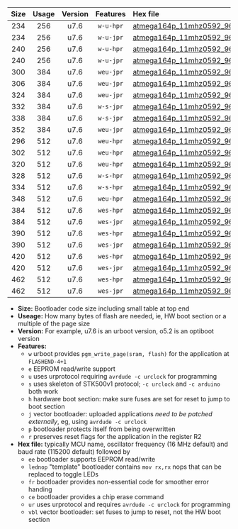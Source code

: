 |Size|Usage|Version|Features|Hex file|
|:-:|:-:|:-:|:-:|:--|
|234|256|u7.6|`w-u-hpr`|[atmega164p_11mhz0592_9600bps_ur.hex](https://raw.githubusercontent.com/stefanrueger/urboot/main/atmega164p_11mhz0592_9600bps_ur.hex)|
|234|256|u7.6|`w-u-jpr`|[atmega164p_11mhz0592_9600bps_ur_vbl.hex](https://raw.githubusercontent.com/stefanrueger/urboot/main/atmega164p_11mhz0592_9600bps_ur_vbl.hex)|
|240|256|u7.6|`w-u-hpr`|[atmega164p_11mhz0592_9600bps_lednop_ur.hex](https://raw.githubusercontent.com/stefanrueger/urboot/main/atmega164p_11mhz0592_9600bps_lednop_ur.hex)|
|240|256|u7.6|`w-u-jpr`|[atmega164p_11mhz0592_9600bps_lednop_ur_vbl.hex](https://raw.githubusercontent.com/stefanrueger/urboot/main/atmega164p_11mhz0592_9600bps_lednop_ur_vbl.hex)|
|300|384|u7.6|`weu-jpr`|[atmega164p_11mhz0592_9600bps_ee_ur_vbl.hex](https://raw.githubusercontent.com/stefanrueger/urboot/main/atmega164p_11mhz0592_9600bps_ee_ur_vbl.hex)|
|306|384|u7.6|`weu-jpr`|[atmega164p_11mhz0592_9600bps_ee_lednop_ur_vbl.hex](https://raw.githubusercontent.com/stefanrueger/urboot/main/atmega164p_11mhz0592_9600bps_ee_lednop_ur_vbl.hex)|
|324|384|u7.6|`weu-jpr`|[atmega164p_11mhz0592_9600bps_ee_lednop_fr_ur_vbl.hex](https://raw.githubusercontent.com/stefanrueger/urboot/main/atmega164p_11mhz0592_9600bps_ee_lednop_fr_ur_vbl.hex)|
|332|384|u7.6|`w-s-jpr`|[atmega164p_11mhz0592_9600bps_vbl.hex](https://raw.githubusercontent.com/stefanrueger/urboot/main/atmega164p_11mhz0592_9600bps_vbl.hex)|
|338|384|u7.6|`w-s-jpr`|[atmega164p_11mhz0592_9600bps_lednop_vbl.hex](https://raw.githubusercontent.com/stefanrueger/urboot/main/atmega164p_11mhz0592_9600bps_lednop_vbl.hex)|
|352|384|u7.6|`weu-jpr`|[atmega164p_11mhz0592_9600bps_ee_lednop_fr_ce_ur_vbl.hex](https://raw.githubusercontent.com/stefanrueger/urboot/main/atmega164p_11mhz0592_9600bps_ee_lednop_fr_ce_ur_vbl.hex)|
|296|512|u7.6|`weu-hpr`|[atmega164p_11mhz0592_9600bps_ee_ur.hex](https://raw.githubusercontent.com/stefanrueger/urboot/main/atmega164p_11mhz0592_9600bps_ee_ur.hex)|
|302|512|u7.6|`weu-hpr`|[atmega164p_11mhz0592_9600bps_ee_lednop_ur.hex](https://raw.githubusercontent.com/stefanrueger/urboot/main/atmega164p_11mhz0592_9600bps_ee_lednop_ur.hex)|
|320|512|u7.6|`weu-hpr`|[atmega164p_11mhz0592_9600bps_ee_lednop_fr_ur.hex](https://raw.githubusercontent.com/stefanrueger/urboot/main/atmega164p_11mhz0592_9600bps_ee_lednop_fr_ur.hex)|
|328|512|u7.6|`w-s-hpr`|[atmega164p_11mhz0592_9600bps.hex](https://raw.githubusercontent.com/stefanrueger/urboot/main/atmega164p_11mhz0592_9600bps.hex)|
|334|512|u7.6|`w-s-hpr`|[atmega164p_11mhz0592_9600bps_lednop.hex](https://raw.githubusercontent.com/stefanrueger/urboot/main/atmega164p_11mhz0592_9600bps_lednop.hex)|
|348|512|u7.6|`weu-hpr`|[atmega164p_11mhz0592_9600bps_ee_lednop_fr_ce_ur.hex](https://raw.githubusercontent.com/stefanrueger/urboot/main/atmega164p_11mhz0592_9600bps_ee_lednop_fr_ce_ur.hex)|
|384|512|u7.6|`wes-hpr`|[atmega164p_11mhz0592_9600bps_ee.hex](https://raw.githubusercontent.com/stefanrueger/urboot/main/atmega164p_11mhz0592_9600bps_ee.hex)|
|384|512|u7.6|`wes-jpr`|[atmega164p_11mhz0592_9600bps_ee_vbl.hex](https://raw.githubusercontent.com/stefanrueger/urboot/main/atmega164p_11mhz0592_9600bps_ee_vbl.hex)|
|390|512|u7.6|`wes-hpr`|[atmega164p_11mhz0592_9600bps_ee_lednop.hex](https://raw.githubusercontent.com/stefanrueger/urboot/main/atmega164p_11mhz0592_9600bps_ee_lednop.hex)|
|390|512|u7.6|`wes-jpr`|[atmega164p_11mhz0592_9600bps_ee_lednop_vbl.hex](https://raw.githubusercontent.com/stefanrueger/urboot/main/atmega164p_11mhz0592_9600bps_ee_lednop_vbl.hex)|
|420|512|u7.6|`wes-hpr`|[atmega164p_11mhz0592_9600bps_ee_lednop_fr.hex](https://raw.githubusercontent.com/stefanrueger/urboot/main/atmega164p_11mhz0592_9600bps_ee_lednop_fr.hex)|
|420|512|u7.6|`wes-jpr`|[atmega164p_11mhz0592_9600bps_ee_lednop_fr_vbl.hex](https://raw.githubusercontent.com/stefanrueger/urboot/main/atmega164p_11mhz0592_9600bps_ee_lednop_fr_vbl.hex)|
|462|512|u7.6|`wes-hpr`|[atmega164p_11mhz0592_9600bps_ee_lednop_fr_ce.hex](https://raw.githubusercontent.com/stefanrueger/urboot/main/atmega164p_11mhz0592_9600bps_ee_lednop_fr_ce.hex)|
|462|512|u7.6|`wes-jpr`|[atmega164p_11mhz0592_9600bps_ee_lednop_fr_ce_vbl.hex](https://raw.githubusercontent.com/stefanrueger/urboot/main/atmega164p_11mhz0592_9600bps_ee_lednop_fr_ce_vbl.hex)|

- **Size:** Bootloader code size including small table at top end
- **Useage:** How many bytes of flash are needed, ie, HW boot section or a multiple of the page size
- **Version:** For example, u7.6 is an urboot version, o5.2 is an optiboot version
- **Features:**
  + `w` urboot provides `pgm_write_page(sram, flash)` for the application at `FLASHEND-4+1`
  + `e` EEPROM read/write support
  + `u` uses urprotocol requiring `avrdude -c urclock` for programming
  + `s` uses skeleton of STK500v1 protocol; `-c urclock` and `-c arduino` both work
  + `h` hardware boot section: make sure fuses are set for reset to jump to boot section
  + `j` vector bootloader: uploaded applications *need to be patched externally*, eg, using `avrdude -c urclock`
  + `p` bootloader protects itself from being overwritten
  + `r` preserves reset flags for the application in the register R2
- **Hex file:** typically MCU name, oscillator frequency (16 MHz default) and baud rate (115200 default) followed by
  + `ee` bootloader supports EEPROM read/write
  + `lednop` "template" bootloader contains `mov rx,rx` nops that can be replaced to toggle LEDs
  + `fr` bootloader provides non-essential code for smoother error handing
  + `ce` bootloader provides a chip erase command
  + `ur` uses urprotocol and requires `avrdude -c urclock` for programming
  + `vbl` vector bootloader: set fuses to jump to reset, not the HW boot section
